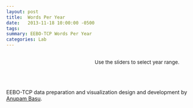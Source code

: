 ```yaml
---
layout: post
title:  Words Per Year
date:   2013-11-18 10:00:00 -0500
tags:
summary: EEBO-TCP Words Per Year
categories: Lab
---
```


<div id="eeboFrame" width="100%">

<!-- COPY HTML FROM THE APPLICATION -->

<div id="scatterplot" style="width:1000px;margin:0 auto;"></div>

<div id="year-range" style="width:700px;margin:0 auto;text-align:center;font-size:10pt;">
    <p><br/>Use the sliders to select year range.</p>
</div>

<!-- END HTML FROM THE APPLICATION -->

<br/>
<br/>
<br/>
<div id="credits">EEBO-TCP data preparation and visualization design and development by <a href="people.html">Anupam Basu</a>.</div>

</div>

<!-- COPY JS FROM THE APPLICATION -->

<script src="https://d3js.org/d3.v3.min.js" charset="utf-8"></script>
<link rel="stylesheet" href="https://code.jquery.com/ui/1.10.3/themes/smoothness/jquery-ui.css?v=1500" />
<script src="https://code.jquery.com/jquery-1.9.1.js?v=1500"></script>
<script src="https://code.jquery.com/ui/1.10.3/jquery-ui.js?v=1500"></script>
<script src="/assets/tools/eebo_years_nwords.min.js?v=1500"></script>
<link rel="stylesheet" type="text/css" href="/assets/tools/css/common_tool_styles.css?v=1500"/>
